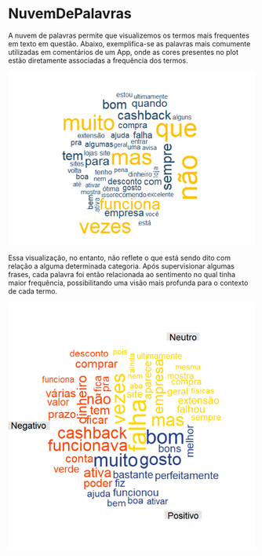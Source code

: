 # NuvemDePalavras

A nuvem de palavras permite que visualizemos os termos mais frequentes em texto em questão. Abaixo, exemplifica-se as palavras mais comumente utilizadas em comentários de um App, onde as cores presentes no plot estão diretamente associadas a frequência dos termos.

![myimage-alt-tag](https://github.com/kelvercampanha/NuvemDePalavras/blob/master/NuvemDePalavrasSimples.png)

Essa visualização, no entanto, não reflete o que está sendo dito com relação a alguma determinada categoria. Após supervisionar algumas frases, cada palavra foi então relacionada ao sentimento no qual tinha maior frequência, possibilitando uma visão mais profunda para o contexto de cada termo.

![myimage-alt-tag](https://github.com/kelvercampanha/NuvemDePalavras/blob/master/NuvemDePalavrasComparativa.png)
